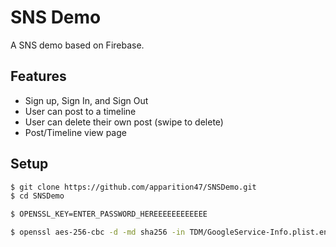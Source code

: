 # SNS Demo

A SNS demo based on Firebase.

## Features

* Sign up, Sign In, and Sign Out
* User can post to a timeline
* User can delete their own post (swipe to delete)
* Post/Timeline view page


## Setup

```bash
$ git clone https://github.com/apparition47/SNSDemo.git
$ cd SNSDemo

$ OPENSSL_KEY=ENTER_PASSWORD_HEREEEEEEEEEEEE

$ openssl aes-256-cbc -d -md sha256 -in TDM/GoogleService-Info.plist.enc -out TDM/GoogleService-Info.plist -k ${OPENSSL_KEY}
```